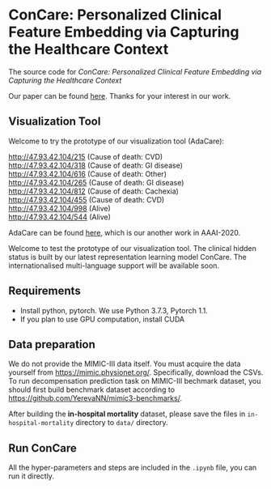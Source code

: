 # ConCare: Personalized Clinical Feature Embedding via Capturing the Healthcare Context

The source code for *ConCare: Personalized Clinical Feature Embedding via Capturing the Healthcare Context*

Our paper can be found [here](https://www.researchgate.net/publication/337481368_ConCare_Personalized_Clinical_Feature_Embedding_via_Capturing_the_Healthcare_Context). 
Thanks for your interest in our work.

## Visualization Tool
Welcome to try the prototype of our visualization tool (AdaCare):

http://47.93.42.104/215 (Cause of death: CVD)   
http://47.93.42.104/318 (Cause of death: GI disease)   
http://47.93.42.104/616 (Cause of death: Other)   
http://47.93.42.104/265 (Cause of death: GI disease)    
http://47.93.42.104/812 (Cause of death: Cachexia)   
http://47.93.42.104/455 (Cause of death: CVD)       
http://47.93.42.104/998 (Alive)       
http://47.93.42.104/544 (Alive)    

AdaCare can be found [here](https://github.com/Accountable-Machine-Intelligence/AdaCare), which is our another work in AAAI-2020.

Welcome to test the prototype of our visualization tool. The clinical hidden status is built by our latest representation learning model ConCare.
The internationalised multi-language support will be available soon.

## Requirements

* Install python, pytorch. We use Python 3.7.3, Pytorch 1.1.
* If you plan to use GPU computation, install CUDA

## Data preparation
We do not provide the MIMIC-III data itself. You must acquire the data yourself from https://mimic.physionet.org/. Specifically, download the CSVs. To run decompensation prediction task on MIMIC-III bechmark dataset, you should first build benchmark dataset according to https://github.com/YerevaNN/mimic3-benchmarks/.

After building the **in-hospital mortality** dataset, please save the files in ```in-hospital-mortality``` directory to ```data/``` directory.

## Run ConCare

All the hyper-parameters and steps are included in the `.ipynb` file, you can run it directly.
